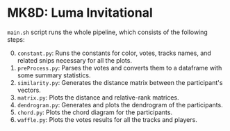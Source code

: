 # MK8D: Luma Invitational

`main.sh` script runs the whole pipeline, which consists of the following steps:

0. `constant.py`: Runs the constants for color, votes, tracks names, and related snips necessary for all the plots.
1. `preProcess.py`: Parses the votes and converts them to a dataframe with some summary statistics.
2. `similarity.py`: Generates the distance matrix between the participant's vectors.
3. `matrix.py`: Plots the distance and relative-rank matrices.
4. `dendrogram.py`: Generates and plots the dendrogram of the participants.
5. `chord.py`: Plots the chord diagram for the participants.
6. `waffle.py`: Plots the votes results for all the tracks and players.
